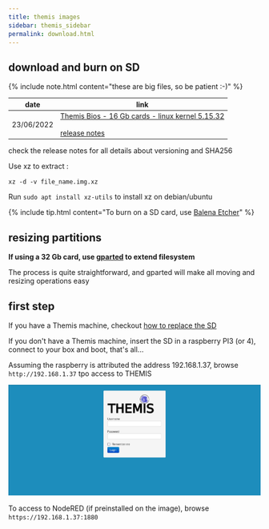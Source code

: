 ```yaml
---
title: themis images
sidebar: themis_sidebar
permalink: download.html
---
```

## download and burn on SD

{% include note.html content="these are big files, so be patient :-)" %}

date | link
--|--
23/06/2022 | [Themis Bios - 16 Gb cards - linux kernel 5.15.32](https://drive.google.com/u/0/uc?id=1874vnJTrYKGkXykJvVuVlcXoWIYOKLQI&export=download)<br><br>[release notes](release_notes.txt)

check the release notes for all details about versioning and SHA256

Use xz to extract :

```
xz -d -v file_name.img.xz
```
Run `sudo apt install xz-utils` to install xz on debian/ubuntu

{% include tip.html content="To burn on a SD card, use [Balena Etcher](https://www.balena.io/etcher)" %}

## resizing partitions

**If using a 32 Gb card, use [gparted](https://gparted.org/) to extend filesystem**

The process is quite straightforward, and gparted will make all moving and resizing operations easy

## first step

If you have a Themis machine, checkout [how to replace the SD](Themis_change_SD) 

If you don't have a Themis machine, insert the SD in a raspberry PI3 (or 4), connect to your box and boot, that's all...

Assuming the raspberry is attributed the address 192.168.1.37, browse `http://192.168.1.37` tpo access to THEMIS

![](BIOS_welcome_screen.png)

To access to NodeRED (if preinstalled on the image), browse `https://192.168.1.37:1880`
